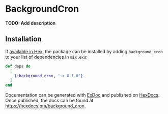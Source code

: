 # BackgroundCron

**TODO: Add description**

## Installation

If [available in Hex](https://hex.pm/docs/publish), the package can be installed
by adding `background_cron` to your list of dependencies in `mix.exs`:

```elixir
def deps do
  [
    {:background_cron, "~> 0.1.0"}
  ]
end
```

Documentation can be generated with [ExDoc](https://github.com/elixir-lang/ex_doc)
and published on [HexDocs](https://hexdocs.pm). Once published, the docs can
be found at <https://hexdocs.pm/background_cron>.

